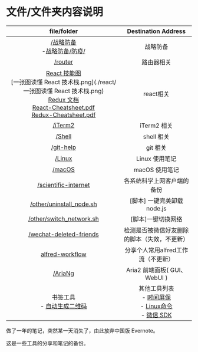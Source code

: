 # 文件/文件夹内容说明

| file/folder|Destination Address|
|:---:|:---:|
| [/战略防备](./战略防备)<br />-[战略防备/防疫/](./战略防备/防疫/) |   战略防备  |
|   [/router](./router) |      路由器相关      |
| [React 技能图](./react/react-developer-roadmap.png)<br />[一张图读懂 React 技术栈.png](./react/一张图读懂 React 技术栈.png)<br />[Redux 文档](./react/redux-in-chinese.pdf)<br />[React-Cheatsheet.pdf](./react/React-Cheatsheet.pdf)<br />[Redux-Cheatsheet.pdf](./react/Redux-Cheatsheet.pdf) |      react相关      |
| [/iTerm2](./iTerm2)			|      iTerm2 相关      |
| [/Shell](./Shell)	|      shell 相关     |
|  [/git-help](./git-help) |      git 相关      |
| [/Linux](./Linux)			|      Linux 使用笔记	   |
| [/macOS](./macOS)			|      macOS 使用笔记	   |
|  [/scientific-internet](./scientific-internet)  | 各系统科学上网客户端的备份 |
| [/other/uninstall_node.sh](./other/uninstall_node.sh) |   [脚本] 一键完美卸载node.js   |
| [/other/switch_network.sh](./other/switch_network.sh) |      [脚本]一键切换网络   |
| [/wechat-deleted-friends](./wechat-deleted-friends) |检测是否被微信好友删除的脚本（失效，不更新）|
|    [alfred-workflow](./alfred-workflow)    |  分享个人常用alfred工作流（不更新）|
| [/AriaNg](./static/AriaNg) | Aria2 前端面板( GUI、WebUI ) |
| 书签工具<br />- [自动生成二维码](./static/qcode-bookmark.html)<br /> | 其他工具列表<br />- [时间屏保](./static/time.html)<br />- [Linux命令](./static/linux.html)<br />- [微信 SDK](./static/wx-sdk.html) |



做了一年的笔记，突然某一天消失了，由此放弃中国版 Evernote。

这是一些工具的分享和笔记的备份。